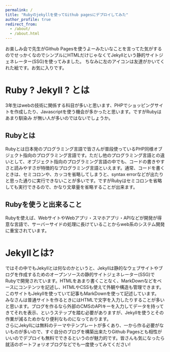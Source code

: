 ```yaml
---
permalink: /
title: "Rubyのjekyllを使ってGithub pagesにデプロイしてみた"
author_profile: true
redirect_from: 
  - /about/
  - /about.html
---
```


お楽しみ会で先生がGithub Pagesを使うよーみたいなことを言ってた気がするのでせっかくなのでシンプルにHTMLだけじゃなくてJekyllという静的サイトジェネレーター(SSG)を使ってみました。
ちなみに左のアイコンは友達がかいてくれた絵です。お気に入りです。

Ruby ? Jekyll ? とは
======
3年生はwebの技術に関係する科目が多いと思います、PHPでショッピングサイトを作成したり、Javascriptを使う機会が多かったと思います。ですがRubyはあまり馴染み
が無い人が多いのではないでしょうか。
## Rubyとは
Rubyとは日本発のプログラミング言語で皆さんが普段使っているPHP同様オブジェクト指向のプログラミング言語です。ただし他のプログラミング言語との違いとして、オブジェクト指向のプログラミング言語の中でも、コードの書きやすさと読みやすさが特徴的なプログラミング言語といえます。通常、コードを書くときは、セミコロンや、カッコを省略してしまうと、syntax errorなどが出たりと思った通りに実行できないことが多いです。ですがRubyはセミコロンを省略しても実行できるので、かなり文章量を省略することが出来ます。

## Rubyを使うと出来ること
Rubyを使えば、WebサイトやWebアプリ・スマホアプリ・APIなどが開発が得意な言語で、サーバーサイドの処理に長けていることからweb系のシステム開発に重宝されています。

Jekyllとは?
======
ではその中でもJekyllとは何なのかというと、Jekyllは静的なウェブサイトやブログを作成するためのオープンソースの静的サイトジェネレーター(SSG)でRubyで開発されています。HTMLをあまり書くことなく、MarkDownなどをベースにコンテンツを記述し、HTMLやCSSも使えて外観や構造も管理できます。このサイトもJekyllを使っていて記事もMarkDownを使って記述しています。  
みなさんは普通サイトを作るときにはHTMLで文字を入力したりすることが多いと思います。ブログを作るなら外部のCMSのAPIキーを入力してデータを持ってきてそれを表示、というステップを踏む必要がありますが、Jekyllを使うとその作業が減るためかなり便利なものになっております。  
さらにJekyllには無料のテーマやテンプレートが多くあり、一から作る必要がないものが多いので、すぐ自分のブログを構築出来たりGithub Pagesとも相性がいいのでデプロイも無料でできるというのが魅力的です。皆さんも気になったら就活のポートフォリオブログなどでも一度使ってみてください!

<!-- Site-wide configuration
------
The main configuration file for the site is in the base directory in [_config.yml](https://github.com/academicpages/academicpages.github.io/blob/master/_config.yml), which defines the content in the sidebars and other site-wide features. You will need to replace the default variables with ones about yourself and your site's github repository. The configuration file for the top menu is in [_data/navigation.yml](https://github.com/academicpages/academicpages.github.io/blob/master/_data/navigation.yml). For example, if you don't have a portfolio or blog posts, you can remove those items from that navigation.yml file to remove them from the header. 

Create content & metadata
------
For site content, there is one markdown file for each type of content, which are stored in directories like _publications, _talks, _posts, _teaching, or _pages. For example, each talk is a markdown file in the [_talks directory](https://github.com/academicpages/academicpages.github.io/tree/master/_talks). At the top of each markdown file is structured data in YAML about the talk, which the theme will parse to do lots of cool stuff. The same structured data about a talk is used to generate the list of talks on the [Talks page](https://academicpages.github.io/talks), each [individual page](https://academicpages.github.io/talks/2012-03-01-talk-1) for specific talks, the talks section for the [CV page](https://academicpages.github.io/cv), and the [map of places you've given a talk](https://academicpages.github.io/talkmap.html) (if you run this [python file](https://github.com/academicpages/academicpages.github.io/blob/master/talkmap.py) or [Jupyter notebook](https://github.com/academicpages/academicpages.github.io/blob/master/talkmap.ipynb), which creates the HTML for the map based on the contents of the _talks directory).

**Markdown generator**

The repository includes [a set of Jupyter notebooks](https://github.com/academicpages/academicpages.github.io/tree/master/markdown_generator
) that converts a CSV containing structured data about talks or presentations into individual markdown files that will be properly formatted for the Academic Pages template. The sample CSVs in that directory are the ones I used to create my own personal website at stuartgeiger.com. My usual workflow is that I keep a spreadsheet of my publications and talks, then run the code in these notebooks to generate the markdown files, then commit and push them to the GitHub repository.

How to edit your site's GitHub repository
------
Many people use a git client to create files on their local computer and then push them to GitHub's servers. If you are not familiar with git, you can directly edit these configuration and markdown files directly in the github.com interface. Navigate to a file (like [this one](https://github.com/academicpages/academicpages.github.io/blob/master/_talks/2012-03-01-talk-1.md) and click the pencil icon in the top right of the content preview (to the right of the "Raw | Blame | History" buttons). You can delete a file by clicking the trashcan icon to the right of the pencil icon. You can also create new files or upload files by navigating to a directory and clicking the "Create new file" or "Upload files" buttons. 

Example: editing a markdown file for a talk
![Editing a markdown file for a talk](/images/editing-talk.png)

For more info
------
More info about configuring Academic Pages can be found in [the guide](https://academicpages.github.io/markdown/), the [growing wiki](https://github.com/academicpages/academicpages.github.io/wiki), and you can always [ask a question on GitHub](https://github.com/academicpages/academicpages.github.io/discussions). The [guides for the Minimal Mistakes theme](https://mmistakes.github.io/minimal-mistakes/docs/configuration/) (which this theme was forked from) might also be helpful. -->
